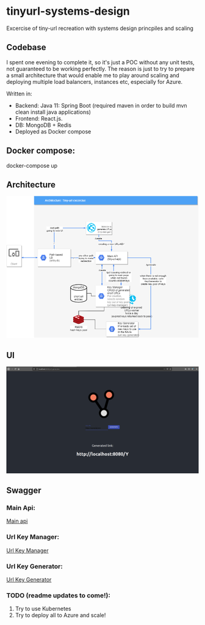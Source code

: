 # tinyurl-systems-design
Excercise of tiny-url recreation with systems design princpiles and scaling

## Codebase
I spent one evening to complete it, so it's just a POC without any unit tests, not guaranteed to be working perfectly.
The reason is just to try to prepare a small architecture that would enable me to play around scaling and deploying multiple load balancers, instances etc,
especially for Azure.

Written in:
- Backend: Java 11: Spring Boot (required maven in order to build mvn clean install java applications)
- Frontend: React.js.
- DB: MongoDB + Redis
- Deployed as Docker compose

## Docker compose:
 docker-compose up


## Architecture
![Architecture](/architecture.png)

## UI
![Main web UI](/screenshot.png)


## Swagger

### Main Api:

[Main api](https://editor.swagger.io/?raw=https://github.com/zurada/tinyurl-systems-design/blob/main/swagger/tiny-url-api.yaml)

### Url Key Manager:
[Url Key Manager](https://editor.swagger.io/?raw=https://github.com/zurada/tinyurl-systems-design/blob/main/swagger/url-key-generator.yaml)

### Url Key Generator:
[Url Key Generator](https://editor.swagger.io/?raw=https://github.com/zurada/tinyurl-systems-design/blob/main/swagger/url-key-manager.yaml)

### TODO (readme updates to come!):
1. Try to use Kubernetes
2. Try to deploy all to Azure and scale!
